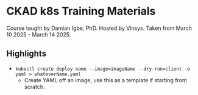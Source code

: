 # CKAD k8s Training Materials
Course taught by Damian Igbe, PhD. Hosted by Vinsys.
Taken from March 10 2025 - March 14 2025.

## Highlights
- `kubectl create deploy name --image=imageName --dry-run=client -o yaml > whateverName.yaml`
    - Create YAML off an image, use this as a template if starting from scratch.